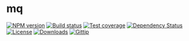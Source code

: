 
# mq

[![NPM version][npm-image]][npm-url]
[![Build status][travis-image]][travis-url]
[![Test coverage][coveralls-image]][coveralls-url]
[![Dependency Status][david-image]][david-url]
[![License][license-image]][license-url]
[![Downloads][downloads-image]][downloads-url]
[![Gittip][gittip-image]][gittip-url]

[gitter-image]: https://badges.gitter.im/mongodb-utils/mq.png
[gitter-url]: https://gitter.im/mongodb-utils/mq
[npm-image]: https://img.shields.io/npm/v/mq.svg?style=flat-square
[npm-url]: https://npmjs.org/package/mq
[github-tag]: http://img.shields.io/github/tag/mongodb-utils/mq.svg?style=flat-square
[github-url]: https://github.com/mongodb-utils/mq/tags
[travis-image]: https://img.shields.io/travis/mongodb-utils/mq.svg?style=flat-square
[travis-url]: https://travis-ci.org/mongodb-utils/mq
[coveralls-image]: https://img.shields.io/coveralls/mongodb-utils/mq.svg?style=flat-square
[coveralls-url]: https://coveralls.io/r/mongodb-utils/mq
[david-image]: http://img.shields.io/david/mongodb-utils/mq.svg?style=flat-square
[david-url]: https://david-dm.org/mongodb-utils/mq
[license-image]: http://img.shields.io/npm/l/mq.svg?style=flat-square
[license-url]: LICENSE
[downloads-image]: http://img.shields.io/npm/dm/mq.svg?style=flat-square
[downloads-url]: https://npmjs.org/package/mq
[gittip-image]: https://img.shields.io/gratipay/jonathanong.svg?style=flat-square
[gittip-url]: https://gratipay.com/jonathanong/
